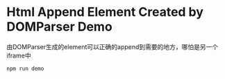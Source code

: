 Html Append Element Created by DOMParser Demo
=====================

由DOMParser生成的element可以正确的append到需要的地方，哪怕是另一个iframe中

```
npm run demo
```

